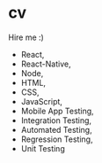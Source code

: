 # cv
Hire me :)

* React,
* React-Native,
* Node,
* HTML,
* CSS,
* JavaScript,
* Mobile App Testing,
* Integration Testing, 
* Automated Testing,
* Regression Testing,
* Unit Testing
